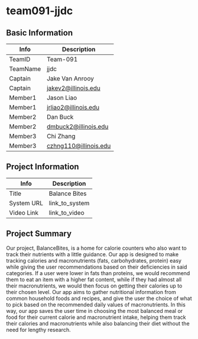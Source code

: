 # team091-jjdc

## Basic Information

|   Info      |        Description     |
| ----------- | ---------------------- |
| TeamID      |        Team-091        |
| TeamName    |         jjdc         |
| Captain     |       Jake Van Anrooy     |
| Captain     |  jakev2@illinois.edu  |
| Member1     |        Jason Liao      |
| Member1     |   jrliao2@illinois.edu  |
| Member2     |     Dan Buck     |
| Member2     |  dmbuck2@illinois.edu |
| Member3     |        Chi Zhang                |
| Member3     |           czhng110@illinois.edu             |

## Project Information

|   Info      |        Description     |
| ----------- | ---------------------- |
|  Title      |       Balance Bites     |
| System URL  |      link_to_system    |
| Video Link  |      link_to_video     |

## Project Summary
Our project, BalanceBites, is a home for calorie counters who also want to track their nutrients with a little guidance. Our app is designed to make tracking calories and macronutrients (fats, carbohydrates, protein) easy while giving the user recommendations based on their deficiencies in said categories. If a user were lower in fats than proteins, we would recommend them to eat an item with a higher fat content, while if they had almost all their macronutrients, we would then focus on getting their calories up to their chosen level. Our app aims to gather nutritional information from common household foods and recipes, and give the user the choice of what to pick based on the recommended daily values of macronutrients. In this way, our app saves the user time in choosing the most balanced meal or food for their current calorie and macronutrient intake, helping them track their calories and macronutrients while also balancing their diet without the need for lengthy research. 
